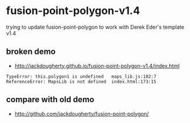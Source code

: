 # fusion-point-polygon-v1.4
trying to update fusion-point-polygon to work with Derek Eder's template v1.4

## broken demo
- http://jackdougherty.github.io/fusion-point-polygon-v1.4/index.html

```
TypeError: this.polygon1 is undefined   maps_lib.js:102:7
ReferenceError: MapsLib is not defined  index.html:173:15
 ```

## compare with old demo
- http://github.com/jackdougherty/fusion-point-polygon/
